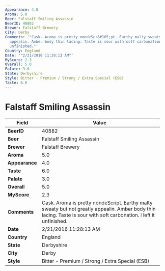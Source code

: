 ```yaml
---
Appearance: 4.0
Aroma: 5.0
Beer: Falstaff Smiling Assassin
BeerID: 40882
Brewer: Falstaff Brewery
City: Derby
Comments: '"Cask. Aroma is pretty nondeScr&#105;pt. Earthy malty sweaty but not greatly
  appealin. Amber body thin lacing. Taste is sour with soft carbonation. I left it
  unfinished."'
Country: England
Date: '"2/21/2016 11:28:13 AM"'
MyScore: 2.3
Overall: 5.0
Palate: 3.0
State: Derbyshire
Style: Bitter - Premium / Strong / Extra Special (ESB)
Taste: 6.0
---
```


# Falstaff Smiling Assassin

| Field         | Value |
|---------------|-------|
| **BeerID** | 40882 |
| **Beer** | Falstaff Smiling Assassin |
| **Brewer** | Falstaff Brewery |
| **Aroma** | 5.0 |
| **Appearance** | 4.0 |
| **Taste** | 6.0 |
| **Palate** | 3.0 |
| **Overall** | 5.0 |
| **MyScore** | 2.3 |
| **Comments** | Cask. Aroma is pretty nondeScr&#105;pt. Earthy malty sweaty but not greatly appealin. Amber body thin lacing. Taste is sour with soft carbonation. I left it unfinished. |
| **Date** | 2/21/2016 11:28:13 AM |
| **Country** | England |
| **State** | Derbyshire |
| **City** | Derby |
| **Style** | Bitter - Premium / Strong / Extra Special (ESB) |
